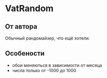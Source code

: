# VatRandom

## От автора 

Обычный рандомайзер, что ещё хотели.

## Особености

- обои меняються в зависимости от месяца
- числа только от -1000 до 1000 
